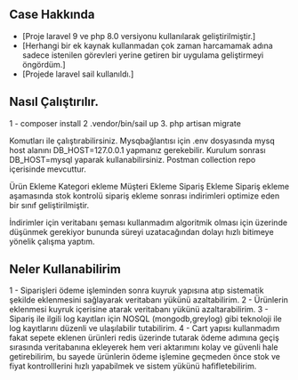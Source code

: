 ## Case Hakkında

- [Proje laravel 9 ve php 8.0 versiyonu kullanılarak geliştirilmiştir.]
- [Herhangi bir ek kaynak kullanmadan çok zaman harcamamak adına sadece istenilen görevleri yerine getiren bir uygulama geliştirmeyi öngördüm.]
- [Projede laravel sail kullanıldı.]


## Nasıl Çalıştırılır.

1 - composer install
2 .vendor/bin/sail up
3. php artisan migrate

Komutları ile çalıştırabilirsiniz. Mysqbağlantısı için .env dosyasında mysq host alanını
DB_HOST=127.0.0.1 yapmanız gerekebilir.
Kurulum sonrası DB_HOST=mysql yaparak kullanabilirsiniz. 
Postman collection repo içerisinde mevcuttur. 

Ürün Ekleme
Kategori ekleme
Müşteri Ekleme 
Sipariş Ekleme 
Sipariş ekleme aşamasında stok kontrolü sipariş ekleme sonrası indirimleri optimize eden bir sınıf geliştirilmiştir. 

İndirimler için veritabanı şeması kullanmadım algoritmik olması için üzerinde düşünmek gerekiyor bununda süreyi uzatacağından dolayı hızlı bitimeye yönelik çalışma yaptım. 

## Neler Kullanabilirim

1 - Siparişleri ödeme işleminden sonra kuyruk yapısına atıp sistematik şekilde eklenmesini sağlayarak veritabanı yükünü azaltabilirim.
2 - Ürünlerin eklenmesi kuyruk içerisine atarak veritabanı yükünü azaltarabilirim.
3 - Sipariş ile ilgili log kayıtları için NOSQL (mongodb,greylog) gibi teknoloji ile log kayıtlarını düzenli ve ulaşılabilir tutabilirim.
4 - Cart yapısı kullanmadım fakat sepete eklenen ürünleri redis üzerinde tutarak ödeme adımına geçiş sırasında veritabanına ekleyerek hem veri aktarımını kolay ve güvenli hale getirebilirim,
    bu sayede ürünlerin ödeme işlemine geçmeden önce stok ve fiyat kontrolllerini hızlı yapabilmek ve sistem yükünü hafifletebilirim.
 
